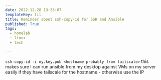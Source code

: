 ```yaml
---
date: 2022-12-28 13:33:07
templateKey: til
title: Reminder about ssh-copy-id for SSH and Ansible
published: True
tags:
  - homelab
  - linux
  - tech

---
```


`ssh-copy-id -i my.key.pub <hostname probably from tailscale>` 
this makes sure I can run ansible from my desktop against VMs on my server
easily if they have tailscale for the hostname - otherwise use the IP
